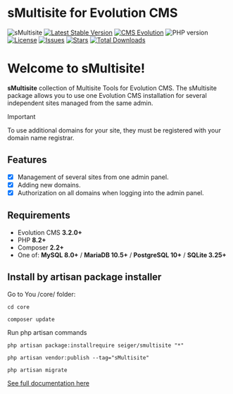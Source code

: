 # sMultisite for Evolution CMS
![sMultisite](https://repository-images.githubusercontent.com/683186810/d71c1c9b-f143-4000-8125-5104eeee067b)
[![Latest Stable Version](https://img.shields.io/packagist/v/seiger/sMultisite?label=version)](https://packagist.org/packages/seiger/smultisite)
[![CMS Evolution](https://img.shields.io/badge/CMS-Evolution-brightgreen.svg)](https://github.com/evolution-cms/evolution)
![PHP version](https://img.shields.io/packagist/php-v/seiger/smultisite)
[![License](https://img.shields.io/packagist/l/seiger/smultisite)](https://packagist.org/packages/seiger/smultisite)
[![Issues](https://img.shields.io/github/issues/Seiger/sMultisite)](https://github.com/Seiger/sMultisite/issues)
[![Stars](https://img.shields.io/packagist/stars/Seiger/smultisite)](https://packagist.org/packages/seiger/smultisite)
[![Total Downloads](https://img.shields.io/packagist/dt/seiger/smultisite)](https://packagist.org/packages/seiger/smultisite)

# Welcome to sMultisite!

**sMultisite** collection of Multisite Tools for Evolution CMS.
The sMultisite package allows you to use one Evolution CMS 
installation for several independent sites managed from the same admin.

> [!IMPORTANT]
>
> To use additional domains for your site, they must be registered with your domain name registrar.

## Features

- [x] Management of several sites from one admin panel.
- [x] Adding new domains.
- [x] Authorization on all domains when logging into the admin panel.

## Requirements
- Evolution CMS **3.2.0+**
- PHP **8.2+**
- Composer **2.2+**
- One of: **MySQL 8.0+** / **MariaDB 10.5+** / **PostgreSQL 10+** / **SQLite 3.25+**

## Install by artisan package installer

Go to You /core/ folder:

```console
cd core
```

```console
composer update
```

Run php artisan commands

```console
php artisan package:installrequire seiger/smultisite "*"
```

```console
php artisan vendor:publish --tag="sMultisite"
```

```console
php artisan migrate
```

[See full documentation here](https://seiger.github.io/sMultisite/)